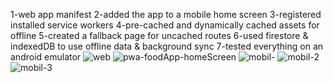 1-web app manifest
2-added the app to a mobile home screen 
3-registered  installed service workers
4-pre-cached and dynamically cached assets for offline
5-created a fallback page for uncached routes
6-used firestore & indexedDB to use offline data & background sync
7-tested everything on an android emulator
![web](https://user-images.githubusercontent.com/73952475/130239129-363f1b50-7826-450c-87d5-a97f2ffdd3d2.jpg)
![pwa-foodApp-homeScreen](https://user-images.githubusercontent.com/73952475/130239123-edf37031-167f-4dfe-8b4f-669fde86c465.jpg)
![mobil-](https://user-images.githubusercontent.com/73952475/130239130-1f5e18f9-1a62-4a32-af6f-cc473bc317c0.jpg)
![mobil-2](https://user-images.githubusercontent.com/73952475/130239134-787bbc7e-6100-4e17-9284-5df2227136ed.jpg)
![mobil-3](https://user-images.githubusercontent.com/73952475/130239137-062c9b93-1694-4f4b-bf76-7304fb23fd93.jpg)
